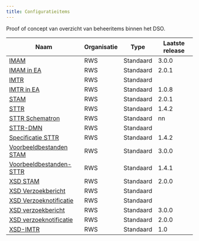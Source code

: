 ```yaml
---
title: Configuratieitems
---
```

Proof of concept van overzicht van beheeritems binnen het DSO.

|Naam|Organisatie|Type|Laatste release|
|----|-----------|----|------------|
|[IMAM](https://geonovum.github.io/dso-configuratiemanagement/ci/RWS/IMAM)|RWS|Standaard|3.0.0
|[IMAM in EA](https://geonovum.github.io/dso-configuratiemanagement/ci/RWS/IMAM-in-EA)|RWS|Standaard|2.0.1
|[IMTR](https://geonovum.github.io/dso-configuratiemanagement/ci/RWS/IMTR)|RWS|Standaard|
|[IMTR in EA](https://geonovum.github.io/dso-configuratiemanagement/ci/RWS/IMTR-in-EA)|RWS|Standaard|1.0.8
|[STAM](https://geonovum.github.io/dso-configuratiemanagement/ci/RWS/STAM)|RWS|Standaard|2.0.1
|[STTR](https://geonovum.github.io/dso-configuratiemanagement/ci/RWS/STTR)|RWS|Standaard|1.4.2
|[STTR Schematron](https://geonovum.github.io/dso-configuratiemanagement/ci/RWS/STTR-Schematron)|RWS|Standaard|nn
|[STTR-DMN](https://geonovum.github.io/dso-configuratiemanagement/ci/RWS/STTR-DMN)|RWS|Standaard|
|[Specificatie STTR](https://geonovum.github.io/dso-configuratiemanagement/ci/RWS/STTR-specificatie)|RWS|Standaard|1.4.2
|[Voorbeeldbestanden STAM](https://geonovum.github.io/dso-configuratiemanagement/ci/RWS/STAM-Voorbeelden)|RWS|Standaard|3.0.0
|[Voorbeeldbestanden-STTR](https://geonovum.github.io/dso-configuratiemanagement/ci/RWS/STTR-Voorbeelden)|RWS|Standaard|1.4.1
|[XSD STAM](https://geonovum.github.io/dso-configuratiemanagement/ci/RWS/STAM-XSD)|RWS|Standaard|2.0.0
|[XSD Verzoekbericht](https://geonovum.github.io/dso-configuratiemanagement/ci/RWS/XSD-Verzoekbericht)|RWS|Standaard|
|[XSD Verzoeknotificatie](https://geonovum.github.io/dso-configuratiemanagement/ci/RWS/XSD-Verzoeknotificatie)|RWS|Standaard|
|[XSD verzoekbericht](https://geonovum.github.io/dso-configuratiemanagement/ci/RWS/XSD-verzoekbericht)|RWS|Standaard|3.0.0
|[XSD verzoeknotificatie](https://geonovum.github.io/dso-configuratiemanagement/ci/RWS/XSD-verzoeknotificatie)|RWS|Standaard|2.0.0
|[XSD-IMTR](https://geonovum.github.io/dso-configuratiemanagement/ci/RWS/IMTR-XSD)|RWS|Standaard|1.0

